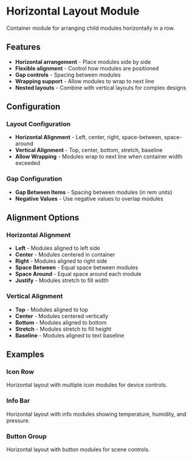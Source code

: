 # Horizontal Layout Module

Container module for arranging child modules horizontally in a row.

## Features

- **Horizontal arrangement** - Place modules side by side
- **Flexible alignment** - Control how modules are positioned
- **Gap controls** - Spacing between modules
- **Wrapping support** - Allow modules to wrap to next line
- **Nested layouts** - Combine with vertical layouts for complex designs

## Configuration

### Layout Configuration

- **Horizontal Alignment** - Left, center, right, space-between, space-around
- **Vertical Alignment** - Top, center, bottom, stretch, baseline
- **Allow Wrapping** - Modules wrap to next line when container width exceeded

### Gap Configuration

- **Gap Between Items** - Spacing between modules (in rem units)
- **Negative Values** - Use negative values to overlap modules

## Alignment Options

### Horizontal Alignment

- **Left** - Modules aligned to left side
- **Center** - Modules centered in container
- **Right** - Modules aligned to right side
- **Space Between** - Equal space between modules
- **Space Around** - Equal space around each module
- **Justify** - Modules stretch to fill width

### Vertical Alignment

- **Top** - Modules aligned to top
- **Center** - Modules centered vertically
- **Bottom** - Modules aligned to bottom
- **Stretch** - Modules stretch to fill height
- **Baseline** - Modules aligned to text baseline

## Examples

### Icon Row

Horizontal layout with multiple icon modules for device controls.

### Info Bar

Horizontal layout with info modules showing temperature, humidity, and pressure.

### Button Group

Horizontal layout with button modules for scene controls.
